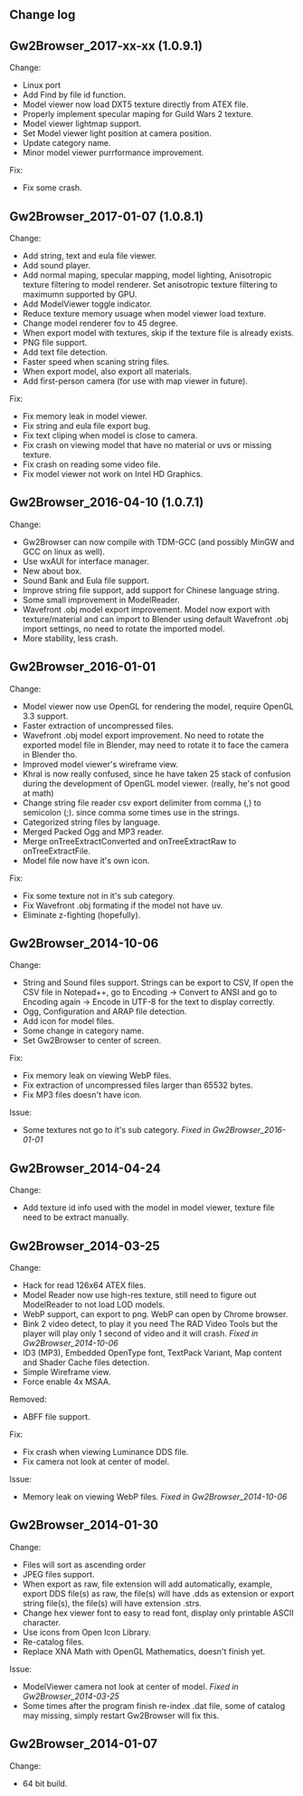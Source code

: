 Change log
----------

Gw2Browser_2017-xx-xx (1.0.9.1)
-------------------------------
Change:
- Linux port
- Add Find by file id function.
- Model viewer now load DXT5 texture directly from ATEX file.
- Properly implement specular maping for Guild Wars 2 texture.
- Model viewer lightmap support.
- Set Model viewer light position at camera position.
- Update category name.
- Minor model viewer purrformance improvement.

Fix:
- Fix some crash.

Gw2Browser_2017-01-07 (1.0.8.1)
-------------------------------
Change:
- Add string, text and eula file viewer.
- Add sound player.
- Add normal maping, specular mapping, model lighting, Anisotropic texture filtering
to model renderer. Set anisotropic texture filtering to maximumn supported by GPU.
- Add ModelViewer toggle indicator.
- Reduce texture memory usuage when model viewer load texture.
- Change model renderer fov to 45 degree.
- When export model with textures, skip if the texture file is already exists.
- PNG file support.
- Add text file detection.
- Faster speed when scaning string files.
- When export model, also export all materials.
- Add first-person camera (for use with map viewer in future).

Fix:
- Fix memory leak in model viewer.
- Fix string and eula file export bug.
- Fix text cliping when model is close to camera.
- Fix crash on viewing model that have no material or uvs or missing texture.
- Fix crash on reading some video file.
- Fix model viewer not work on Intel HD Graphics.

Gw2Browser_2016-04-10 (1.0.7.1)
-------------------------------
Change:
- Gw2Browser can now compile with TDM-GCC (and possibly MinGW and GCC on linux as well).
- Use wxAUI for interface manager.
- New about box.
- Sound Bank and Eula file support.
- Improve string file support, add support for Chinese language string.
- Some small improvement in ModelReader.
- Wavefront .obj model export improvement.
Model now export with texture/material and can import to Blender using
default Wavefront .obj import settings, no need to rotate the imported model.
- More stability, less crash.

Gw2Browser_2016-01-01
---------------------
Change:
- Model viewer now use OpenGL for rendering the model, require OpenGL 3.3 support.
- Faster extraction of uncompressed files.
- Wavefront .obj model export improvement.
No need to rotate the exported model file in Blender, may need to
rotate it to face the camera in Blender tho.
- Improved model viewer's wireframe view.
- Khral is now really confused, since he have taken 25 stack of confusion
during the development of OpenGL model viewer. (really, he's not good at math)
- Change string file reader csv export delimiter from comma (,) to semicolon (;).
since comma some times use in the strings.
- Categorized string files by language.
- Merged Packed Ogg and MP3 reader.
- Merge onTreeExtractConverted and onTreeExtractRaw to onTreeExtractFile.
- Model file now have it's own icon.

Fix:
- Fix some texture not in it's sub category.
- Fix Wavefront .obj formating if the model not have uv.
- Eliminate z-fighting (hopefully).

Gw2Browser_2014-10-06
---------------------
Change:
- String and Sound files support. Strings can be export to CSV,
If open the CSV file in Notepad++, go to Encoding -> Convert to ANSI
and go to Encoding again -> Encode in UTF-8 for the text to display correctly.
- Ogg, Configuration and ARAP file detection.
- Add icon for model files.
- Some change in category name.
- Set Gw2Browser to center of screen.

Fix:
- Fix memory leak on viewing WebP files.
- Fix extraction of uncompressed files larger than 65532 bytes.
- Fix MP3 files doesn't have icon.

Issue:
- Some textures not go to it's sub category. *Fixed in Gw2Browser_2016-01-01*

Gw2Browser_2014-04-24
---------------------
Change:
- Add texture id info used with the model in model viewer, texture file need to be extract manually.

Gw2Browser_2014-03-25
---------------------
Change:
- Hack for read 126x64 ATEX files.
- Model Reader now use high-res texture, still need to figure out ModelReader to not load LOD models.
- WebP support, can export to png. WebP can open by Chrome browser.
- Bink 2 video detect, to play it you need The RAD Video Tools
but the player will play only 1 second of video and it will crash.
*Fixed in Gw2Browser_2014-10-06*
- ID3 (MP3), Embedded OpenType font, TextPack Variant, Map content and Shader Cache files detection.
- Simple Wireframe view.
- Force enable 4x MSAA.

Removed:
- ABFF file support.

Fix:
- Fix crash when viewing Luminance DDS file.
- Fix camera not look at center of model.

Issue:
- Memory leak on viewing WebP files. *Fixed in Gw2Browser_2014-10-06*

Gw2Browser_2014-01-30
---------------------
Change:
- Files will sort as ascending order
- JPEG files support.
- When export as raw, file extension will add automatically, example, export DDS file(s) as raw,
the file(s) will have .dds as extension or export string file(s), the file(s) will have extension .strs.
- Change hex viewer font to easy to read font, display only printable ASCII character.
- Use icons from Open Icon Library.
- Re-catalog files.
- Replace XNA Math with OpenGL Mathematics, doesn't finish yet.

Issue:
- ModelViewer camera not look at center of model. *Fixed in Gw2Browser_2014-03-25*
- Some times after the program finish re-index .dat file, some of catalog may missing,
simply restart Gw2Browser will fix this.

Gw2Browser_2014-01-07
---------------------
Change:
- 64 bit build.

